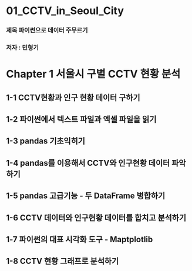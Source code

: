# 01_CCTV_in_Seoul_City
### 제목 파이썬으로 데이터 주무르기
### 저자 : 민형기

# Chapter 1 서울시 구별 CCTV 현황 분석
## 1-1 CCTV현황과 인구 현황 데이터 구하기
## 1-2 파이썬에서 텍스트 파일과 엑셀 파일을 읽기
## 1-3 pandas 기초익히기
## 1-4 pandas를 이용해서 CCTV와 인구현황 데이터 파악하기
## 1-5 pandas 고급기능 - 두 DataFrame 병합하기
## 1-6 CCTV 데이터와 인구현황 데이터를 합치고 분석하기
## 1-7 파이썬의 대표 시각화 도구 - Maptplotlib
## 1-8 CCTV 현황 그래프로 분석하기

